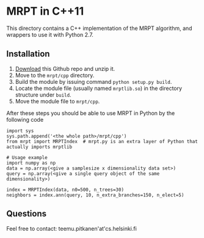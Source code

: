 # MRPT in C++11

This directory contains a C++ implementation of the MRPT algorithm, and wrappers to use it with Python 2.7.

## Installation

1. [Download](https://github.com/teemupitkanen/mrpt/archive/master.zip) this Github repo and unzip it.
2. Move to the `mrpt/cpp` directory.
3. Build the module by issuing command `python setup.py build`.
4. Locate the module file (usually named `mrptlib.so`) in the directory structure under `build`.
5. Move the module file to `mrpt/cpp`.

After these steps you should be able to use MRPT in Python by the following code

    import sys
    sys.path.append('<the whole path>/mrpt/cpp')
    from mrpt import MRPTIndex  # mrpt.py is an extra layer of Python that actually imports mrptlib
    
    # Usage example
    import numpy as np
    data = np.array(<give a samplesize x dimensionality data set>)
    query = np.array(<give a single query object of the same dimensionality>)

    index = MRPTIndex(data, n0=500, n_trees=30)
    neighbors = index.ann(query, 10, n_extra_branches=150, n_elect=5)

## Questions
Feel free to contact: teemu.pitkanen'at'cs.helsinki.fi 

